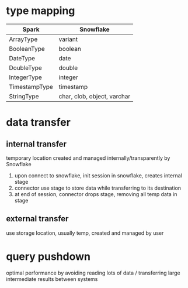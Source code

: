 # type mapping
| Spark         | Snowflake                   |
|---------------|-----------------------------|
| ArrayType     | variant                     |
| BooleanType   | boolean                     |
| DateType      | date                        |
| DoubleType    | double                      |
| IntegerType   | integer                     |
| TimestampType | timestamp                   |
| StringType    | char, clob, object, varchar |

# data transfer
## internal transfer
temporary location created and managed internally/transparently by Snowflake

1. upon connect to snowflake, init session in snowflake, creates internal stage
2. connector use stage to store data while transferring to its destination
3. at end of session, connector drops stage, removing all temp data in stage

## external transfer
use storage location, usually temp, created and managed by user

# query pushdown
optimal performance by avoiding reading lots of data / transferring large intermediate results between systems













